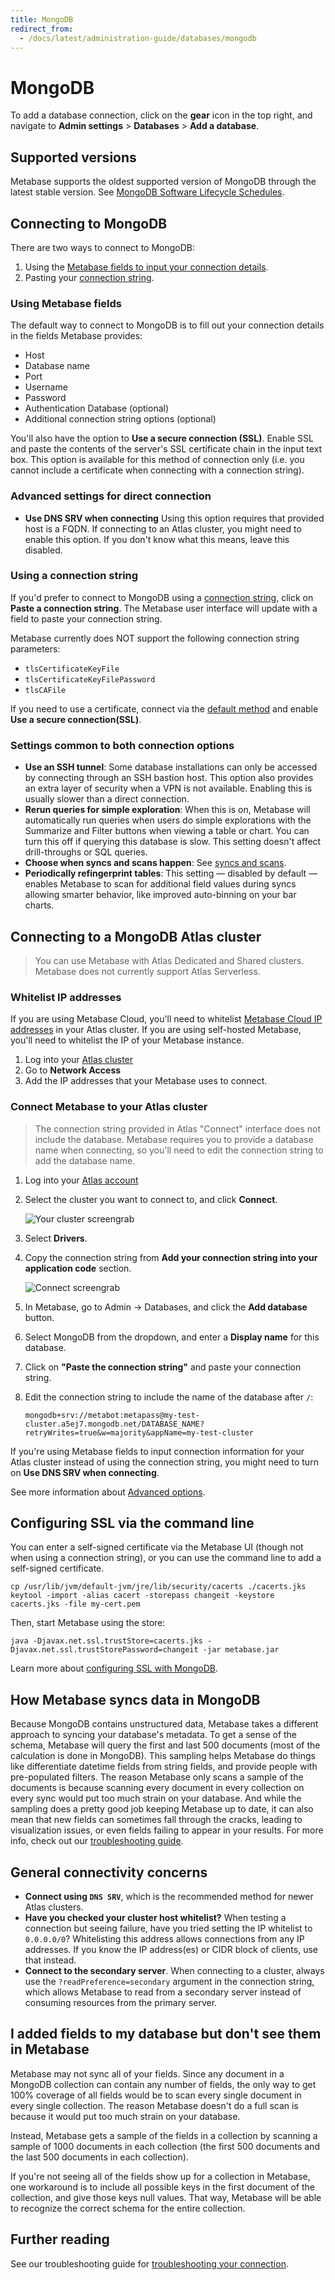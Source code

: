 ```yaml
---
title: MongoDB
redirect_from:
  - /docs/latest/administration-guide/databases/mongodb
---
```


# MongoDB

To add a database connection, click on the **gear** icon in the top right, and navigate to **Admin settings** > **Databases** > **Add a database**.

## Supported versions

Metabase supports the oldest supported version of MongoDB through the latest stable version. See [MongoDB Software Lifecycle Schedules](https://www.mongodb.com/legal/support-policy/lifecycles).

## Connecting to MongoDB

There are two ways to connect to MongoDB:

1. Using the [Metabase fields to input your connection details](#using-metabase-fields).
2. Pasting your [connection string](#using-a-connection-string).

### Using Metabase fields

The default way to connect to MongoDB is to fill out your connection details in the fields Metabase provides:

- Host
- Database name
- Port
- Username
- Password
- Authentication Database (optional)
- Additional connection string options (optional)

You'll also have the option to **Use a secure connection (SSL)**. Enable SSL and paste the contents of the server's SSL certificate chain in the input text box. This option is available for this method of connection only (i.e. you cannot include a certificate when connecting with a connection string).

### Advanced settings for direct connection

- **Use DNS SRV when connecting** Using this option requires that provided host is a FQDN. If connecting to an Atlas cluster, you might need to enable this option. If you don't know what this means, leave this disabled.

### Using a connection string

If you'd prefer to connect to MongoDB using a [connection string](https://docs.mongodb.com/manual/reference/connection-string/), click on **Paste a connection string**. The Metabase user interface will update with a field to paste your connection string.

Metabase currently does NOT support the following connection string parameters:

- `tlsCertificateKeyFile`
- `tlsCertificateKeyFilePassword`
- `tlsCAFile`

If you need to use a certificate, connect via the [default method](#using-metabase-fields) and enable **Use a secure connection(SSL)**.

### Settings common to both connection options

- **Use an SSH tunnel**: Some database installations can only be accessed by connecting through an SSH bastion host. This option also provides an extra layer of security when a VPN is not available. Enabling this is usually slower than a direct connection.
- **Rerun queries for simple exploration**: When this is on, Metabase will automatically run queries when users do simple explorations with the Summarize and Filter buttons when viewing a table or chart. You can turn this off if querying this database is slow. This setting doesn't affect drill-throughs or SQL queries.
- **Choose when syncs and scans happen**: See [syncs and scans](../sync-scan.md#choose-when-syncs-and-scans-happen).
- **Periodically refingerprint tables**: This setting — disabled by default — enables Metabase to scan for additional field values during syncs allowing smarter behavior, like improved auto-binning on your bar charts.

## Connecting to a MongoDB Atlas cluster

> You can use Metabase with Atlas Dedicated and Shared clusters. Metabase does not currently support Atlas Serverless.

### Whitelist IP addresses

If you are using Metabase Cloud, you'll need to whitelist [Metabase Cloud IP addresses](https://www.metabase.com/docs/latest/cloud/ip-addresses-to-whitelist) in your Atlas cluster. If you are using self-hosted Metabase, you'll need to whitelist the IP of your Metabase instance.

1. Log into your [Atlas cluster](https://cloud.mongodb.com)
2. Go to **Network Access**
3. Add the IP addresses that your Metabase uses to connect.

### Connect Metabase to your Atlas cluster

> The connection string provided in Atlas "Connect" interface does not include the database. Metabase requires you to provide a database name when connecting, so you'll need to edit the connection string to add the database name.

1. Log into your [Atlas account](https://cloud.mongodb.com)

2. Select the cluster you want to connect to, and click **Connect**.

   ![Your cluster screengrab](../images/atlas-connect.png)

3. Select **Drivers**.

4. Copy the connection string from **Add your connection string into your application code** section.

   ![Connect screengrab](../images/connection-string.png)

5. In Metabase, go to Admin -> Databases, and click the **Add database** button.
6. Select MongoDB from the dropdown, and enter a **Display name** for this database.
7. Click on **"Paste the connection string"** and paste your connection string.
8. Edit the connection string to include the name of the database after `/`:

   ```
   mongodb+srv://metabot:metapass@my-test-cluster.a5ej7.mongodb.net/DATABASE_NAME?retryWrites=true&w=majority&appName=my-test-cluster
   ```

If you're using Metabase fields to input connection information for your Atlas cluster instead of using the connection string, you might need to turn on **Use DNS SRV when connecting**.

See more information about [Advanced options](#settings-common-to-both-connection-options).

## Configuring SSL via the command line

You can enter a self-signed certificate via the Metabase UI (though not when using a connection string), or you can use the command line to add a self-signed certificate.

```
cp /usr/lib/jvm/default-jvm/jre/lib/security/cacerts ./cacerts.jks
keytool -import -alias cacert -storepass changeit -keystore cacerts.jks -file my-cert.pem
```

Then, start Metabase using the store:

```
java -Djavax.net.ssl.trustStore=cacerts.jks -Djavax.net.ssl.trustStorePassword=changeit -jar metabase.jar
```

Learn more about [configuring SSL with MongoDB](http://mongodb.github.io/mongo-java-driver/3.0/driver/reference/connecting/ssl/).

## How Metabase syncs data in MongoDB

Because MongoDB contains unstructured data, Metabase takes a different approach to syncing your database's metadata. To get a sense of the schema, Metabase will query the first and last 500 documents (most of the calculation is done in MongoDB). This sampling helps Metabase do things like differentiate datetime fields from string fields, and provide people with pre-populated filters. The reason Metabase only scans a sample of the documents is because scanning every document in every collection on every sync would put too much strain on your database. And while the sampling does a pretty good job keeping Metabase up to date, it can also mean that new fields can sometimes fall through the cracks, leading to visualization issues, or even fields failing to appear in your results. For more info, check out our [troubleshooting guide](../../troubleshooting-guide/db-connection.md).

## General connectivity concerns

- **Connect using `DNS SRV`**, which is the recommended method for newer Atlas clusters.
- **Have you checked your cluster host whitelist?** When testing a connection but seeing failure, have you tried setting the IP whitelist to `0.0.0.0/0`? Whitelisting this address allows connections from any IP addresses. If you know the IP address(es) or CIDR block of clients, use that instead.
- **Connect to the secondary server**. When connecting to a cluster, always use the `?readPreference=secondary` argument in the connection string, which allows Metabase to read from a secondary server instead of consuming resources from the primary server.

## I added fields to my database but don't see them in Metabase

Metabase may not sync all of your fields. Since any document in a MongoDB collection can contain any number of fields, the only way to get 100% coverage of all fields would be to scan every single document in every single collection. The reason Metabase doesn't do a full scan is because it would put too much strain on your database.

Instead, Metabase gets a sample of the fields in a collection by scanning a sample of 1000 documents in each collection (the first 500 documents and the last 500 documents in each collection).

If you're not seeing all of the fields show up for a collection in Metabase, one workaround is to include all possible keys in the first document of the collection, and give those keys null values. That way, Metabase will be able to recognize the correct schema for the entire collection.

## Further reading

See our troubleshooting guide for [troubleshooting your connection](../../troubleshooting-guide/db-connection.md).
